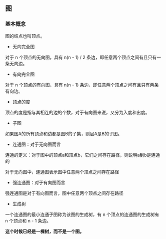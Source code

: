 ## 图

### 基本概念

图的结点也叫顶点。

- 无向完全图

对于 n 个顶点的无向图，具有 n(n - 1) / 2 条边，即任意两个顶点之间有且只有一条无向边。

- 有向完全图

对于 n 个顶点的有向图，具有 n(n - 1) 条边，即任意两个顶点之间有且只有两条有向边。

- 顶点的度

顶点的度是指与其相连的边的个数，对于有向图来说，又分为入度和出度。

- 子图

如果图A的所有顶点和边都是图B的子集，则层A是B的子图。

- 连通图：对于无向图而言

连通的定义：对于图中的顶点a和顶点b，它们之间存在路径，则说明a到b是连通的

对于无向图中，连通图表示图中任意两个顶点之间存在路径

- 强连通图：对于有向图而言

强连通图是对于有向图而言，图中任意两个顶点之间存在路径

- 生成树

一个连通图的最小连通子图称为该图的生成树，有 n 个顶点的连通图的生成树有 n 个顶点和 n - 1 条边。

__这个时候已经是一棵树，而不是一个图。__